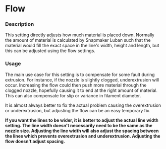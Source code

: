 Flow
====
### **Description**
This setting directly adjusts how much material is placed down. Normally the amount of material is calculated by Snapmaker Luban such that the material would fill the exact space in the line's width, height and length, but this can be adjusted using the flow settings.

### **Usage**
The main use case for this setting is to compensate for some fault during extrusion. For instance, if the nozzle is slightly clogged, underextrusion will occur. Increasing the flow could then push more material through the clogged nozzle, hopefully causing it to end at the right amount of material. This can also compensate for slip or variance in filament diameter.

It is almost always better to fix the actual problem causing the overextrusion or underextrusion, but adjusting the flow can be an easy temporary fix.

**If you want the lines to be wider, it is better to adjust the actual line width setting. The line width doesn't necessarily need to be the same as the nozzle size. Adjusting the line width will also adjust the spacing between the lines which prevents overextrusion and underextrusion. Adjusting the flow doesn't adjust spacing.**


